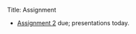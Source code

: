 Title: Assignment

- [Assignment 2](http://fetlab.rit.edu/722/assignment2.html) due;
	presentations today.
